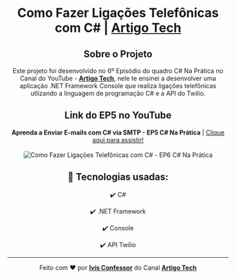 <h1 align="center">
    Como Fazer Ligações Telefônicas com C# | <strong><a href="https://www.youtube.com/channel/UCHeVeHuy4m3HorYWirak2dg">Artigo Tech</a></strong>
</h1>

<div align="center">

## Sobre o Projeto

<p>
    Este projeto foi desenvolvido no 6º Episódio do quadro C# Na Prática no Canal do YouTube - <strong><a href="https://www.youtube.com/channel/UCHeVeHuy4m3HorYWirak2dg">Artigo Tech</a></strong>,
    nele te ensinei a desenvolver uma aplicação .NET Framework Console que realiza ligações
    telefônicas utlizando a linguagem de programação C# e a API do Twilio.
    <br />
</p>

</div>

<div align="center">

## Link do EP5 no YouTube

<p>
    <strong>Aprenda a Enviar E-mails com C# via SMTP - EP5 C# Na Prática</strong> | <a href="https://www.youtube.com/watch?v=MYPMNnXlc7A">Clique aqui para assistir!</a>
    <br />
    <br />
    <img 
        src="https://i.ytimg.com/vi/MYPMNnXlc7A/maxresdefault.jpg" 
        alt="Como Fazer Ligações Telefônicas com C# - EP6 C# Na Prática"
    />
</p>

</div>

<div align="center">

## 🚀 Tecnologias usadas:

✔️ C#

✔️ .NET Framework

✔️ Console

✔️ API Twilio

</div>

<hr />

<div align="center">
    Feito com <span role="img" aria-label="coração">❤️</span> por <strong><a href="https://github.com/ivisconfessor">Ivís Confessor</a></strong> 
    do Canal <strong><a href="https://www.youtube.com/channel/UCHeVeHuy4m3HorYWirak2dg">Artigo Tech</a></strong>
</div>